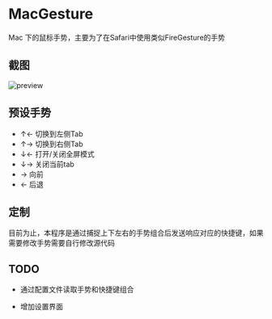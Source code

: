 # MacGesture

Mac 下的鼠标手势，主要为了在Safari中使用类似FireGesture的手势

## 截图

![preview](http://i2.tietuku.com/ffda461f64da80ef.gif)

## 预设手势

- ↑←	切换到左侧Tab
- ↑→	切换到右侧Tab
- ↓←	打开/关闭全屏模式
- ↓→	关闭当前tab
- →    	向前
- ←    	后退

## 定制

目前为止，本程序是通过捕捉上下左右的手势组合后发送响应对应的快捷键，如果需要修改手势需要自行修改源代码

## TODO

- 通过配置文件读取手势和快捷键组合

- 增加设置界面
